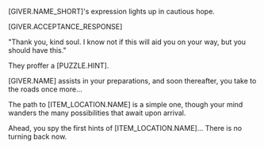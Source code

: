 [GIVER.NAME_SHORT]'s expression lights up in cautious hope. 

[GIVER.ACCEPTANCE_RESPONSE]

"Thank you, kind soul. I know not if this will aid you on your way, but you should have this." 

They proffer a [PUZZLE.HINT].

[GIVER.NAME] assists in your preparations, and soon thereafter, you take to the roads once more...

The path to [ITEM_LOCATION.NAME] is a simple one, though your mind wanders the many possibilities that await upon arrival.

Ahead, you spy the first hints of [ITEM_LOCATION.NAME]... There is no turning back now.